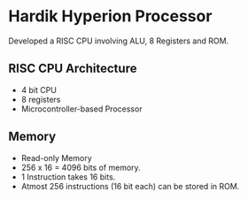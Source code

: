 # Hardik Hyperion Processor

Developed a RISC CPU involving ALU, 8 Registers and ROM.

## RISC CPU Architecture

- 4 bit CPU
- 8 registers
- Microcontroller-based Processor

## Memory

- Read-only Memory
- 256 x 16 = 4096 bits of memory.
- 1 Instruction takes 16 bits.
- Atmost 256 instructions (16 bit each) can be stored in ROM.

